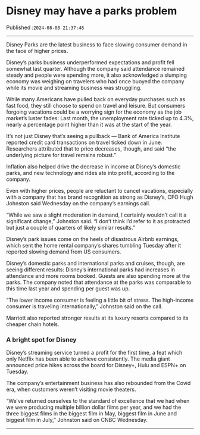 # Disney may have a parks problem

Published :`2024-08-08 21:37:48`

---

Disney Parks are the latest business to face slowing consumer demand in the face of higher prices.

Disney’s parks business underperformed expectations and profit fell somewhat last quarter. Although the company said attendance remained steady and people were spending more, it also acknowledged a slumping economy was weighing on travelers who had once buoyed the company while its movie and streaming business was struggling.

While many Americans have pulled back on everyday purchases such as fast food, they still choose to spend on travel and leisure. But consumers forgoing vacations could be a worrying sign for the economy as the job market’s luster fades: Last month, the unemployment rate ticked up to 4.3%, nearly a percentage point higher than it was at the start of the year.

It’s not just Disney that’s seeing a pullback — Bank of America Institute reported credit card transactions on travel ticked down in June. Researchers attributed that to price decreases, though, and said “the underlying picture for travel remains robust.”

Inflation also helped drive the decrease in income at Disney’s domestic parks, and new technology and rides ate into profit, according to the company.

Even with higher prices, people are reluctant to cancel vacations, especially with a company that has brand recognition as strong as Disney’s, CFO Hugh Johnston said Wednesday on the company’s earnings call.

“While we saw a slight moderation in demand, I certainly wouldn’t call it a significant change,” Johnston said. “I don’t think I’d refer to it as protracted but just a couple of quarters of likely similar results.”

Disney’s park issues come on the heels of disastrous Airbnb earnings, which sent the home rental company’s shares tumbling Tuesday after it reported slowing demand from US consumers.

Disney’s domestic parks and international parks and cruises, though, are seeing different results: Disney’s international parks had increases in attendance and more rooms booked. Guests are also spending more at the parks. The company noted that attendance at the parks was comparable to this time last year and spending per guest was up.

“The lower income consumer is feeling a little bit of stress. The high-income consumer is traveling internationally,” Johnston said on the call.

Marriott also reported stronger results at its luxury resorts compared to its cheaper chain hotels.

### A bright spot for Disney

Disney’s streaming service turned a profit for the first time, a feat which only Netflix has been able to achieve consistently. The media giant announced price hikes across the board for Disney+, Hulu and ESPN+ on Tuesday.

The company’s entertainment business has also rebounded from the Covid era, when customers weren’t visiting movie theaters.

“We’ve returned ourselves to the standard of excellence that we had when we were producing multiple billion dollar films per year, and we had the three biggest films in the biggest film in May, biggest film in June and biggest film in July,” Johnston said on CNBC Wednesday.

---

